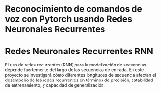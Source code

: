 # Reconocimiento de comandos de voz con Pytorch usando Redes Neuronales Recurrentes
# Redes Neuronales Recurrentes RNN
El uso de redes recurrentes (RNN) para la modelización de secuencias depende fuertemente del largo de las secuencias de entrada. En este proyecto se investigará cómo diferentes longitudes de secuencia afectan el desempeño de las redes recurrentes en términos de precisión, estabilidad de entrenamiento, y capacidad de generalización.

